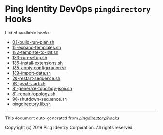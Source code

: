 
# Ping Identity DevOps `pingdirectory` Hooks
List of available hooks:
* [03-build-run-plan.sh](03-build-run-plan.sh.md)
* [15-expand-templates.sh](15-expand-templates.sh.md)
* [182-template-to-ldif.sh](182-template-to-ldif.sh.md)
* [183-run-setup.sh](183-run-setup.sh.md)
* [186-install-extensions.sh](186-install-extensions.sh.md)
* [188-apply-configuration.sh](188-apply-configuration.sh.md)
* [189-import-data.sh](189-import-data.sh.md)
* [20-restart-sequence.sh](20-restart-sequence.sh.md)
* [80-post-start.sh](80-post-start.sh.md)
* [81-generate-topology-json.sh](81-generate-topology-json.sh.md)
* [81-repair-topology.sh](81-repair-topology.sh.md)
* [90-shutdown-sequence.sh](90-shutdown-sequence.sh.md)
* [pingdirectory.lib.sh](pingdirectory.lib.sh.md)

---
This document auto-generated from _[pingdirectory/hooks](https://github.com/pingidentity/pingidentity-docker-builds/blob/master/pingdirectory/hooks)_

Copyright (c)  2019 Ping Identity Corporation. All rights reserved.
